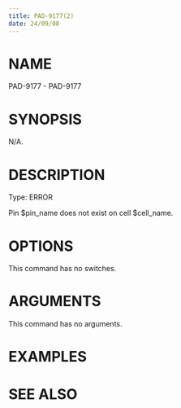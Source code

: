```yaml
---
title: PAD-9177(2)
date: 24/09/08
---
```


# NAME

PAD-9177 - PAD-9177

# SYNOPSIS

N/A.

# DESCRIPTION

Type: ERROR

Pin $pin_name does not exist on cell $cell_name.

# OPTIONS

This command has no switches.

# ARGUMENTS

This command has no arguments.

# EXAMPLES

# SEE ALSO
